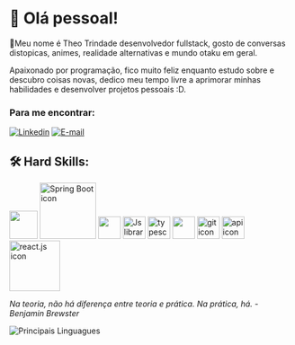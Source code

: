 # :space_invader: Olá pessoal!

:bookmark:Meu nome é Theo Trindade desenvolvedor fullstack, gosto de conversas distopicas, animes, realidade alternativas e mundo otaku em geral. 

Apaixonado por programação, fico muito feliz enquanto estudo sobre e descubro coisas novas, dedico meu
tempo livre a aprimorar minhas habilidades e desenvolver projetos pessoais :D.

### Para me encontrar:

[![Linkedin](https://img.shields.io/badge/LinkedIn-0077B5?style=for-the-badge&logo=linkedin&logoColor=white)](https://www.linkedin.com/in/theo-trindade/?originalSubdomain=br)
[![E-mail](https://img.shields.io/badge/Email-D14836?style=for-the-badge&logo=gmail&logoColor=white)](mailto:theopinheiro12@gmail.com)


## :hammer_and_wrench:	Hard Skills: 

<img src="https://cdn.icon-icons.com/icons2/2415/PNG/512/java_original_wordmark_logo_icon_146459.png" width="50"> <img src="https://miro.medium.com/v2/resize:fit:700/0*wWQMjAhLGwoOYJYo.png" alt="Spring Boot icon" width="100"> <img src="https://static-00.iconduck.com/assets.00/file-type-angular-icon-1907x2048-tobdkjt1.png" width="40"> <img src="https://cdn-icons-png.flaticon.com/512/5968/5968342.png" alt="Js library long shadow nodejs web icon" width="40"> <img src="https://cdn-icons-png.flaticon.com/512/5968/5968381.png" alt="typescript icon" width="40"> <img src="https://cdn-icons-png.flaticon.com/512/5968/5968292.png" width="40"> <img src="https://git-scm.com/images/logos/downloads/Git-Icon-1788C.png" alt="git icon" width="40"> <img src="https://cdn-icons-png.flaticon.com/512/2165/2165004.png" alt="api icon" width="40"> <img src="https://logos-world.net/wp-content/uploads/2023/08/React-Symbol.png" alt="react.js icon" width="90"> 


*Na teoria, não há diferença entre teoria e prática. Na prática, há. - Benjamin Brewster*

![Principais Linguagues](https://github-readme-stats.vercel.app/api/top-langs/?username=theotrin&theme=synthwave&hide_border=true&custom_title=Principais%20%Linguagens)
